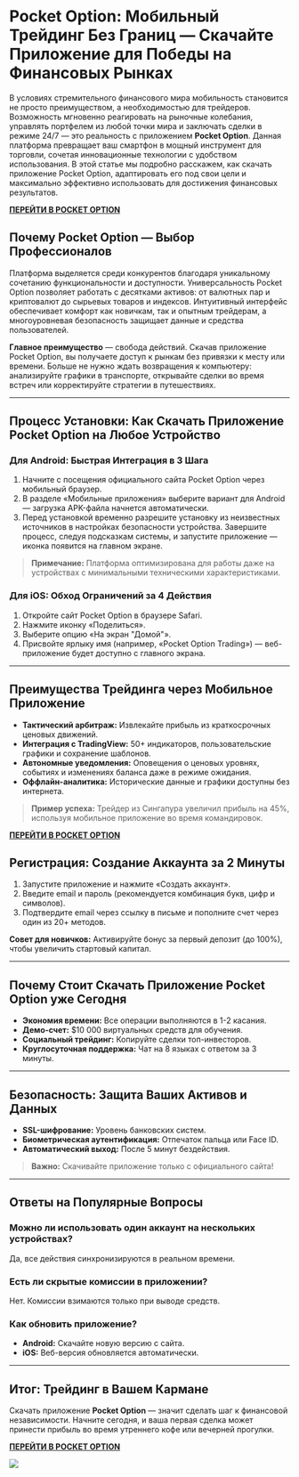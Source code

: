 # Pocket Option: Мобильный Трейдинг Без Границ — Скачайте Приложение для Победы на Финансовых Рынках

В условиях стремительного финансового мира мобильность становится не просто преимуществом, а необходимостью для трейдеров. Возможность мгновенно реагировать на рыночные колебания, управлять портфелем из любой точки мира и заключать сделки в режиме 24/7 — это реальность с приложением **Pocket Option**. Данная платформа превращает ваш смартфон в мощный инструмент для торговли, сочетая инновационные технологии с удобством использования. В этой статье мы подробно расскажем, как скачать приложение Pocket Option, адаптировать его под свои цели и максимально эффективно использовать для достижения финансовых результатов.

**[ПЕРЕЙТИ В POCKET OPTION](https://clck.ru/3LQJVJ "ПЕРЕЙТИ В POCKET OPTION")**

## Почему Pocket Option — Выбор Профессионалов

Платформа выделяется среди конкурентов благодаря уникальному сочетанию функциональности и доступности. Универсальность Pocket Option позволяет работать с десятками активов: от валютных пар и криптовалют до сырьевых товаров и индексов. Интуитивный интерфейс обеспечивает комфорт как новичкам, так и опытным трейдерам, а многоуровневая безопасность защищает данные и средства пользователей.

**Главное преимущество** — свобода действий. Скачав приложение Pocket Option, вы получаете доступ к рынкам без привязки к месту или времени. Больше не нужно ждать возвращения к компьютеру: анализируйте графики в транспорте, открывайте сделки во время встреч или корректируйте стратегии в путешествиях.

---

## Процесс Установки: Как Скачать Приложение Pocket Option на Любое Устройство

### Для Android: Быстрая Интеграция в 3 Шага
1. Начните с посещения официального сайта Pocket Option через мобильный браузер.
2. В разделе «Мобильные приложения» выберите вариант для Android — загрузка APK-файла начнется автоматически.
3. Перед установкой временно разрешите установку из неизвестных источников в настройках безопасности устройства. Завершите процесс, следуя подсказкам системы, и запустите приложение — иконка появится на главном экране.

> **Примечание:** Платформа оптимизирована для работы даже на устройствах с минимальными техническими характеристиками.

### Для iOS: Обход Ограничений за 4 Действия
1. Откройте сайт Pocket Option в браузере Safari.
2. Нажмите иконку «Поделиться».
3. Выберите опцию «На экран "Домой"».
4. Присвойте ярлыку имя (например, «Pocket Option Trading») — веб-приложение будет доступно с главного экрана.

---

## Преимущества Трейдинга через Мобильное Приложение

- **Тактический арбитраж:** Извлекайте прибыль из краткосрочных ценовых движений.
- **Интеграция с TradingView:** 50+ индикаторов, пользовательские графики и сохранение шаблонов.
- **Автономные уведомления:** Оповещения о ценовых уровнях, событиях и изменениях баланса даже в режиме ожидания.
- **Оффлайн-аналитика:** Исторические данные и графики доступны без интернета.

> **Пример успеха:** Трейдер из Сингапура увеличил прибыль на 45%, используя мобильное приложение во время командировок.

**[ПЕРЕЙТИ В POCKET OPTION](https://clck.ru/3LQJVJ "ПЕРЕЙТИ В POCKET OPTION")**

## Регистрация: Создание Аккаунта за 2 Минуты

1. Запустите приложение и нажмите «Создать аккаунт».
2. Введите email и пароль (рекомендуется комбинация букв, цифр и символов).
3. Подтвердите email через ссылку в письме и пополните счет через один из 20+ методов.

**Совет для новичков:** Активируйте бонус за первый депозит (до 100%), чтобы увеличить стартовый капитал.

---

## Почему Стоит Скачать Приложение Pocket Option уже Сегодня

- **Экономия времени:** Все операции выполняются в 1-2 касания.
- **Демо-счет:** $10 000 виртуальных средств для обучения.
- **Социальный трейдинг:** Копируйте сделки топ-инвесторов.
- **Круглосуточная поддержка:** Чат на 8 языках с ответом за 3 минуты.

---

## Безопасность: Защита Ваших Активов и Данных

- **SSL-шифрование:** Уровень банковских систем.
- **Биометрическая аутентификация:** Отпечаток пальца или Face ID.
- **Автоматический выход:** После 5 минут бездействия.

> **Важно:** Скачивайте приложение только с официального сайта!

---

## Ответы на Популярные Вопросы

### Можно ли использовать один аккаунт на нескольких устройствах?
Да, все действия синхронизируются в реальном времени.

### Есть ли скрытые комиссии в приложении?
Нет. Комиссии взимаются только при выводе средств.

### Как обновить приложение?
- **Android:** Скачайте новую версию с сайта.
- **iOS:** Веб-версия обновляется автоматически.

---

## Итог: Трейдинг в Вашем Кармане

Скачать приложение **Pocket Option** — значит сделать шаг к финансовой независимости. Начните сегодня, и ваша первая сделка может принести прибыль во время утреннего кофе или вечерней прогулки.

**[ПЕРЕЙТИ В POCKET OPTION](https://clck.ru/3LQJVJ "ПЕРЕЙТИ В POCKET OPTION")**

[![](https://i.ibb.co/HTJWyWrC/724f1a850a7df27eb670873eaca58b1e.jpg)](https://clck.ru/3LQJVJ)
